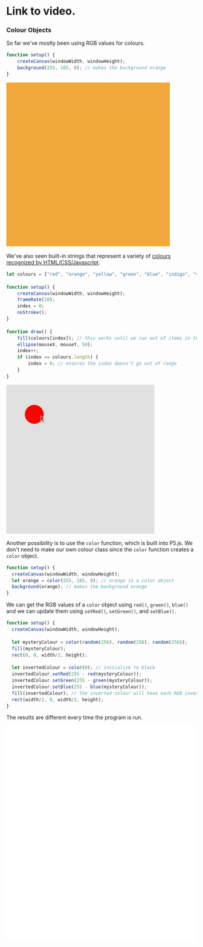 # Link to video.

### Colour Objects

So far we've mostly been using RGB values for colours.

```javascript
function setup() {
    createCanvas(windowWidth, windowHeight);
    background(255, 165, 0); // makes the background orange
}
```

![](../../Images/background_orange_2.png)

We've also seen built-in strings that represent a variety of [colours recognized by HTML/CSS/Javascript](https://www.w3schools.com/colors/colors_names.asp). 

```js
let colours = ["red", "orange", "yellow", "green", "blue", "indigo", "violet"];

function setup() {
    createCanvas(windowWidth, windowHeight);
    frameRate(10);
    index = 0;
    noStroke();
}

function draw() {
    fill(colours[index]); // this works until we run out of items in the list
    ellipse(mouseX, mouseY, 50);
    index++;
    if (index == colours.length) {
        index = 0; // ensures the index doesn't go out of range
    }
}
```

![](../../Images/rainbow_circles.gif)

Another possibility is to use the `color` function, which is built into P5.js. We don't need to make our own colour class since the `color` function creates a `color` object.

```js
function setup() {
  createCanvas(windowWidth, windowHeight);
  let orange = color(255, 165, 0); // orange is a color object
  background(orange); // makes the background orange
}
```

We can get the RGB values of a `color` object using `red()`, `green()`, `blue()` and we can update them using `setRed()`, `setGreen()`, and `setBlue()`.

```js
function setup() {
  createCanvas(windowWidth, windowHeight);

  let mysteryColour = color(random(256), random(256), random(256)); 
  fill(mysteryColour);
  rect(0, 0, width/2, height);
  
  let invertedColour = color(0); // initialize to black
  invertedColour.setRed(255 - red(mysteryColour));
  invertedColour.setGreen(255 - green(mysteryColour));
  invertedColour.setBlue(255 - blue(mysteryColour));
  fill(invertedColour); // the inverted colour will have each RGB inverted from the mystery colour
  rect(width/2, 0, width/2, height);
}
```
The results are different every time the program is run.

![](../../Images/Inverted_Colours_0.gif)
